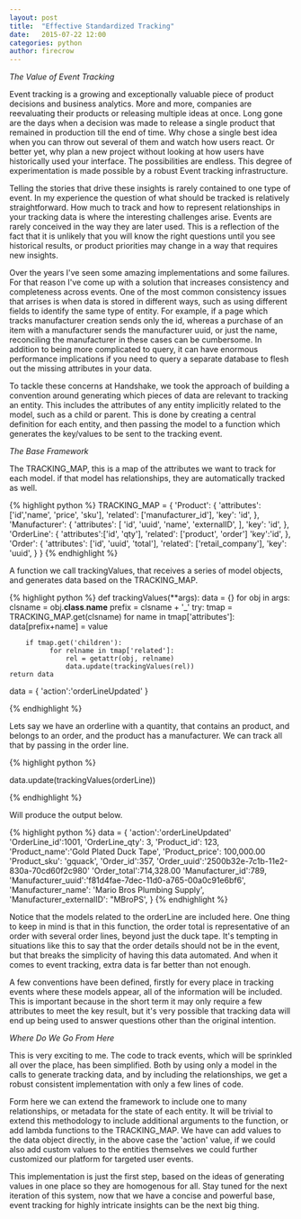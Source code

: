 ```yaml
---
layout: post
title:  "Effective Standardized Tracking"
date:   2015-07-22 12:00
categories: python
author: firecrow 
---
```


*The Value of Event Tracking*

Event tracking is a growing and exceptionally valuable piece of product
decisions and business analytics.  More and more, companies are reevaluating
their products or releasing multiple ideas at once. Long gone are the days when
a decision was made to release a single product that remained in production
till the end of time.  Why chose a single best idea when you can throw out
several of them and watch how users react. Or better yet, why plan a new
project without looking at how users have historically used your interface. The
possibilities are endless. This degree of experimentation is made possible by a
robust Event tracking infrastructure. 

Telling the stories that drive these insights is rarely contained to one type
of event. In my experience the question of what should be tracked is relatively
straightforward. How much to track and how to represent relationships in your
tracking data is where the interesting challenges arise.  Events are rarely
conceived in the way they are later used. This is a reflection of the fact that
it is unlikely that you will know the right questions until you see historical
results, or product priorities may change in a way that requires new insights. 

Over the years I've seen some amazing implementations and some failures. For
that reason I've come up with a solution that increases consistency and
completeness across events. One of the most common consistency issues that
arrises is when data is stored in different ways, such as using different
fields to identify the same type of entity. For example, if a page which tracks
manufacturer creation sends only the id, whereas a purchase of an item with a
manufacturer sends the manufacturer uuid, or just the name, reconciling the
manufacturer in these cases can be cumbersome. In addition to being more
complicated to query, it can have enormous performance implications if you
need to query a separate database to flesh out the missing attributes in your
data.

To tackle these concerns at Handshake, we took the approach of building a
convention around generating which pieces of data are relevant to tracking an
entity. This includes the attributes of any entity implicitly related to the
model, such as a child or parent. This is done by creating a central
definition for each entity, and then passing the model to a function which
generates the key/values to be sent to the tracking event.

*The Base Framework*

The TRACKING_MAP, this is a map of the attributes we want to track for each
model. if that model has relationships, they are
automatically tracked as well.

{% highlight python %}
TRACKING_MAP = {
    'Product': {
        'attributes': ['id','name', 'price', 'sku'],
        'related': ['manufacturer_id'],
        'key': 'id',
    },
    'Manufacturer': {
        'attributes': [
            'id',
            'uuid',
            'name',
            'externalID',
        ],
        'key': 'id',
    },
    'OrderLine': {
        'attributes':['id', 'qty'],
        'related': ['product', 'order']
        'key':'id',
    },
    'Order': {
        'attributes': ['id', 'uuid', 'total'],
        'related': ['retail_company'],
        'key': 'uuid',
    }
}
{% endhighlight %}

A function we call trackingValues, that receives a series of model objects,
and generates data based on the TRACKING_MAP.

{% highlight python %}
def trackingValues(**args):
    data = {}
    for obj in args:
        clsname = obj.__class__.__name__
        prefix = clsname + '_'
        try:
            tmap = TRACKING_MAP.get(clsname)
            for name in tmap['attributes']:
                data[prefix+name] = value

        if tmap.get('children'):
              for relname in tmap['related']:
                  rel = getattr(obj, relname)
                  data.update(trackingValues(rel))
    return data

data = {
    'action':'orderLineUpdated'
}

{% endhighlight %} 

Lets say we have an orderline with a quantity, that contains an product, and
belongs to an order, and the product has a manufacturer. We can track all that
by passing in the order line.

{% highlight python %}

data.update(trackingValues(orderLine)) 

{% endhighlight %} 

Will produce the output below.

{% highlight python %}
data = {
    'action':'orderLineUpdated'
    'OrderLine_id':1001,
    'OrderLine_qty': 3,
    'Product_id': 123,
    'Product_name':'Gold Plated Duck Tape',
    'Product_price': 100,000.00
    'Product_sku': 'gquack',
    'Order_id':357,
    'Order_uuid':'2500b32e-7c1b-11e2-830a-70cd60f2c980'
    'Order_total':714,328.00
    'Manufacturer_id':789,
    'Manufacturer_uuid':'f81d4fae-7dec-11d0-a765-00a0c91e6bf6',
    'Manufacturer_name': 'Mario Bros Plumbing Supply',
    'Manufacturer_externalID': "MBroPS',
}
{% endhighlight %}

Notice that the models related to the orderLine are included here. One thing to
keep in mind is that in this function, the order total is representative of an
order with several order lines, beyond just the duck tape. It's tempting in
situations like this to say that the order details should not be in the event,
but that breaks the simplicity of having this data automated. And when it comes
to event tracking, extra data is far better than not enough.

A few conventions have been defined, firstly for every place in tracking events
where these models appear, all of the information will be included.  This is
important because in the short term it may only require a few attributes to
meet the key result, but it's very possible that tracking data will end up
being used to answer questions other than the original intention.

*Where Do We Go From Here*

This is very exciting to me. The code to track events, which will be sprinkled
all over the place, has been simplified. Both by using only a model in the
calls to generate tracking data, and by including the relationships, we get a
robust consistent implementation with only a few lines of code. 

Form here we can extend the framework to include one to many relationships, or
metadata for the state of each entity. It will be trivial to extend this methodology to
include additional arguments to the function, or add lambda functions to the
TRACKING_MAP. We have can add values to the data object directly, in the above
case the 'action' value, if we could also add custom values to the entities
themselves we could further customized our platform for targeted user events. 

This implementation is just the first step, based on the ideas of generating
values in one place so they are homogenous for all. Stay tuned for the next
iteration of this system, now that we have a concise and powerful base, event
tracking for highly intricate insights can be the next big thing.
